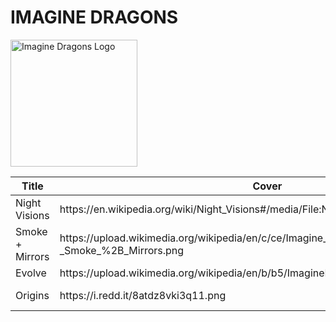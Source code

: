 
<html>
        <h1>IMAGINE DRAGONS </h1>
    <img src="https://ih1.redbubble.net/image.496534540.8064/flat,550x550,075,f.u3.jpg" alt="Imagine Dragons Logo" width="203">
    <table>
  <thead>
    <tr>
      <th> Title </th>
      <th> Cover </th>
        <th> Description link </th> 
    </tr>
  </thead>
  <tbody>
    <tr>
      <td>Night Visions</td>
      <td> https://en.wikipedia.org/wiki/Night_Visions#/media/File:Night_Visions_Album_Cover.jpeg </td>
      <td> Click on </td>
    </tr>
    <tr>
      <td> Smoke + Mirrors </td>
      <td> https://upload.wikimedia.org/wikipedia/en/c/ce/Imagine_Dragons_-_Smoke_%2B_Mirrors.png </td>
       <td> this link to </td>
    </tr>
    <tr>
      <td> Evolve </td>
      <td> https://upload.wikimedia.org/wikipedia/en/b/b5/ImagineDragonsEvolve.jpg </td>
       <td> to view webpage </td>
    </tr>
    <tr>
      <td> Origins </td>
      <td> https://i.redd.it/8atdz8vki3q11.png</td>
      <td> https://docs.google.com/document/d/1UuD8ugx_UQrkkDBW2yTOkwhVx3kvtfJi1feEXLPdud4/edit?usp=sharing </td>
    </tr>
    </tbody>
    </table> 
    </body>

